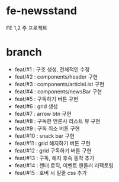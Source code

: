 # fe-newsstand
FE 1,2 주 프로젝트

# branch
- feat/#1 : 구조 생성, 전체적인 수정
- feat/#2 : components/header 구현
- feat/#3 : components/articleList 구현
- feat/#4 : components/newsBar 구현
- feat/#5 : 구독하기 버튼 구현
- feat/#6 : grid 생성
- feat/#7 : arrow btn 구현
- feat/#8 : 구독한 언론사 리스트 뷰 구현
- feat/#9 : 구독 취소 버튼 구현
- feat/#10 : snack bar 구현
- feat/#11 : grid 해지하기 버튼 구현
- feat/#12 : grid 구독하기 버튼 구현
- feat/#13 : 구독, 해지 후속 동작 추가
- feat/#14 : 렌더 로직, 이벤트 핸들러 리팩토링
- feat/#15 : 호버 시 밑줄 css 추가